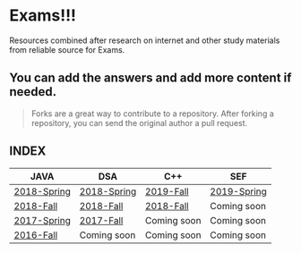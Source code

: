 # Exams!!!

Resources combined after research on internet and other study materials from reliable source for Exams.

## You can add the answers and add more content if needed.

> Forks are a great way to contribute to a repository. After forking a repository, you can send the original author a pull request.

## INDEX

JAVA | DSA | C++ | SEF
-----|-----|-----|----
[2018-Spring](JAVA/2018-Spring.md) | [2018-Spring](DSA/2018-Spring.md) | [2019-Fall](C++/2019-Fall.md) | [2019-Spring](SEF/2019-Spring.md)
[2018-Fall](JAVA/2018-Fall.md) | [2018-Fall](DSA/2018-Spring.md) | [2018-Fall](C++/2018-Fall.md) | Coming soon
[2017-Spring](JAVA/2017-Spring.md) | [2017-Fall](DSA/2017-Fall.md) | Coming soon| Coming soon
[2016-Fall](JAVA/2016-Fall.md) | Coming soon | Coming soon| Coming soon
